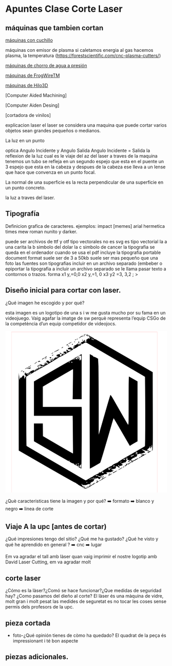  
# Apuntes Clase Corte Laser

## máquinas que tambien cortan

[máquinas con cuchillo](https://www.youtube.com/watch?v=PG9lJOnNTzQ)

máquinas con emisor de plasma si caletamos energia al gas hacemos plasma, la temperatura (https://forestscientific.com/cnc-plasma-cutters/)

[máquinas de chorro de agua a presión](https://www.wazer.com/)

[máquinas de FrogWireTM](https://www.frog3d.com/frogwire)

[máquinas de Hilo3D](https://www.youtube.com/watch?v=CJbWYmMbHKI&list=TLGGEhzSwE6Ly4oxNTA0MjAyMQ)



[Computer Aided Machining] 

[Computer Aiden Desing]

[cortadora de vinilos]

explicacion laser el laser se considera una maquina que puede cortar varios objetos sean grandes pequeños o medianos.

La luz en un punto

optica Angulo Incidente y Angulo Salida Angulo Incidente = Salida 
la reflexion de la luz 
cual es le viaje del az del laser a traves de la maquina tenemos un tubo se refleja en un segundo espejo que esta en el puente un 3 espejo que esta en la cabeza y despues de la cabeza ese lleva a un lense que hace que convenza en un  punto focal.

La normal de una superficie es la recta perpendicular de una superficie en un punto concreto. 

la luz a traves del laser.

## Tipografía
Definicion grafica de caracteres.
ejemplos: impact [memes] arial hermetica times mew roman nunito y darker.

puede ser archivos de ttf y otf  tipo vectorales no es svg es tipo vectorial la a una carita la b simbolo del dolar la c simbolo de cancer 
la tipografia se queda en el ordenador cuando se usa el pdf incluye la tipografia portable document format suele ser de 3 a 50kb suele ser mas pequeño que una foto  las fuentes son tipografias incluir en un archivo separado (embeber o epiportar la tipografia a incluir un archivo separado se le llama pasar texto a contornos o trazos.
forma
x1 y,=0,0
x2 y,=1, 0
x3 y2 =3, 3,2
; >

## Diseño inicial para cortar con laser.
¿Qué imagen he escogido y por qué?

 esta imagen es un logotipo de una s i w me gusta mucho por su fama en un videojuego. Vaig agafar la imatge de sw perquè representa l’equip CSGo de la competència d’un equip competidor de videojocs.
 
![foto logo sw](https://github.com/marc125678/Soldadura-dise-o/blob/main/vector-graphic-initials-letter-sw-logo-design-template-emblem-hexagon-204622470.jpg%20Concun%20Marc.svg)

¿Què caracteristicas tiene la imagen y por qué? ➡️ formato ➡️ blanco y negro ➡️ linea de corte 


## Viaje A la upc [antes de cortar)
¿Qué impresiones tengo del sitio? ¿Qué me ha gustado?
¿Qué he visto y qué he aprendido en general ? ➡️ cnc ➡️ lugar

Em va agradar el tall amb làser quan vaig imprimir el nostre logotip amb David Laser Cutting, em va agradar molt
## corte laser
¿Cómo es la làser?¿Comó se hace funcionar?¿Que medidas de seguridad hay?
¿Como pasamos del dieño al corte?
El làser és una màquina de vidre, molt gran i molt pesat las medides de seguretat es no tocar les coses sense permis dels profesors de la upc.
## pieza cortada
- foto-¿Qué opinión tienes de còmo ha quedado? 
El quadrat de la peça és impressionant i té bon aspecte
## piezas adicionales.
